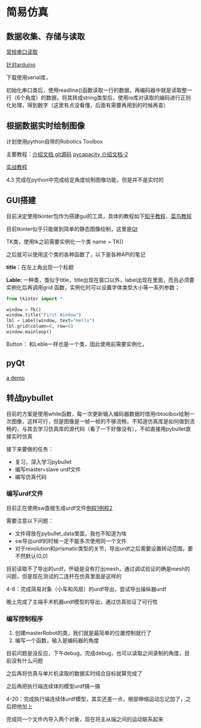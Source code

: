 # 简易仿真

## 数据收集、存储与读取

[常规串口读取](https://blog.csdn.net/gjh13/article/details/80409538)

[针对arduino](https://blog.csdn.net/qq_32896521/article/details/123354220?utm_medium=distribute.pc_relevant.none-task-blog-2~default~baidujs_baidulandingword~default-1-123354220-blog-80409538.pc_relevant_default&spm=1001.2101.3001.4242.2&utm_relevant_index=3)

下载使用serial库，

初始化串口类后，使用readline()函数读取一行的数据，再编码器中就是读取整一行（6个角度）的数据，将其转成string类型后，使用re库对读取的编码进行正则化处理，得到数字（这里有点没看懂，后面有需要再用到的时候再查）





## 根据数据实时绘制图像

计划使用python自带的Robotics Toolbox

主要教程：[介绍文档 ](https://petercorke.github.io/robotics-toolbox-python/intro.html) [git源码](https://github.com/petercorke/robotics-toolbox-python)  [pycapacity ](https://auctus-team.gitlabpages.inria.fr/people/antunskuric/pycapacity/index.html) [介绍文档-2](https://pypi.org/project/roboticstoolbox-python/#3)

[实战教程](https://github.com/jhavl/dkt)



4.3 完成在python中完成给定角度绘制图像功能，但是并不是实时的



## GUI搭建

目前决定使用tkinter包作为搭建gui的工具，具体的教程如下[知乎教程](https://zhuanlan.zhihu.com/p/75872830)、[菜鸟教程](runoob.com/python/python-gui-tkinter.html#:~:text=Python%20GUI编程%20%28Tkinter%29%201%20Tkinter：%20Tkinter%20模块%20%28Tk,Java%20的模块。%20Jython%20几乎拥有标准的Python%20中不依赖于%20C%20语言的全部模块。%20)

目前tkinter似乎只能做到简单的静态图像绘制，这里是[Qt](https://www.pythonguis.com/tutorials/plotting-matplotlib/)

TK类，使用tk之前需要实例化一个类 name = TK()

之后就可以使用这个类的各种函数了，以下是各种API的笔记

**title**：在左上角出现一个标题

**Lable:** 一种类，类似于title，title出现在窗口以外，label出现在里面，而且必须要实例化后再调用grid 函数，实例化时可以设置字体类型大小等一系列参数；

```python
from tkinter import *

window = Tk()
window.title("First Window")
lbl = Label(window, text="Hello")
lbl.grid(column=0, row=0)
window.mainloop()
```

Button： 和Leble一样也是一个类，因此使用前需要实例化，





## pyQt

[a demo](https://blog.csdn.net/MacwinWin/article/details/86236576)





## 转战pybullet

目前的方案是使用while函数，每一次更新输入编码器数据时借用rbtoolbox绘制一次图像，这样可行，但是图像是一帧一帧的不够流畅，不知道仿真库是如何做到流畅的，与其去学习仿真库的源代码（看了一下好像没有），不如直接用pybullet直接实时仿真

接下来要做的任务：

* 复习，深入学习pybullet
* 编写master+slave urdf文件
* 编写仿真代码



### 编写urdf文件

目前正在使用sw直接生成urdf文件[例程1](https://blog.csdn.net/weixin_45168199/article/details/105755388)[例程2](https://zhuanlan.zhihu.com/p/400444421)

需要注意以下问题：

* 文件得放在pybullet_data里面，我也不知道为啥
* sw导出urdf的时候一定不能多次使用同一个文件
* 对于revolution和prismatic类型的关节，导出urdf之后需要设置转动范围，要不然默认(0,0)



目前读取不了导出的urdf，怀疑是没有打出mesh，通过调试验证的确是mesh的问题，但是现在测试的二连杆在仿真里面是这样的

4-6：完成简易对象（小车和风扇）的urdf导出，尝试导出操纵器urdf

晚上完成了主端手术机器urdf模型的导出，通过仿真验证了可行性



### 编写控制程序

1. 创建masterRobot的类，我们就是最简单的位置控制就行了
2. 编写一个函数，输入是编码器的角度

目前问题是没反应，下午debug，完成debug，也可以读取之间录制的角度，目前没有什么问题

之后再将仿真与单片机读取的数据实时结合目标就算完成了

之后再把执行端连续体的模型urdf搞一搞



4-20：完成执行端连续体urdf模型，其实还差一点，根部伸缩运动忘记加了，之后把他加上

完成同一个文件内导入两个对象，现在将主从端之间的运动联系起来



